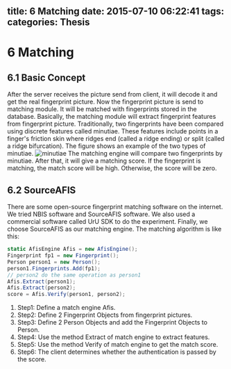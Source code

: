title: 6 Matching
date: 2015-07-10 06:22:41
tags:
categories: Thesis
---
# 6 Matching
## 6.1 Basic Concept
After the server receives the picture send from client, it will decode it and get the real fingerprint picture. Now the fingerprint picture is send to matching module. It will be matched with fingerprints stored in the database. Basically, the matching module will extract fingerprint features from fingerprint picture. Traditionally, two fingerprints have been compared using discrete features called minutiae. These features include points in a finger's friction skin where ridges end (called a ridge ending) or split (called a ridge bifurcation). The figure shows an example of the two types of minutiae.
![minutiae](/images/thesis/chapter6/1.png)
The matching engine will compare two fingerprints by minutiae. After that, it will give a matching score. If the fingerprint is matching, the match score will be high. Otherwise, the score will be zero.
## 6.2 SourceAFIS
There are some open-source fingerprint matching software on the internet. We tried NBIS software and SourceAFIS software. We also used a commercial software called UrU SDK to do the experiment. Finally, we choose SourceAFIS as our matching engine. The matching algorithm is like this:
``` csharp
static AfisEngine Afis = new AfisEngine();
Fingerprint fp1 = new Fingerprint();
Person person1 = new Person();
person1.Fingerprints.Add(fp1);
// person2 do the same operation as person1
Afis.Extract(person1);
Afis.Extract(person2);
score = Afis.Verify(person1, person2);
```
1. Step1: Define a match engine Afis.
2. Step2: Define 2 Fingerprint Objects from fingerprint pictures.
3. Step3: Define 2 Person Objects and add the Fingerprint Objects to Person.
4. Step4: Use the method Extract of match engine to extract features.
5. Step5: Use the method Verify of match engine to get the match score.
6. Step6: The client determines whether the authentication is passed by the score.
